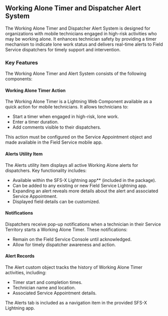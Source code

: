 ## Working Alone Timer and Dispatcher Alert System

The Working Alone Timer and Dispatcher Alert System is designed for organizations with mobile technicians engaged in high-risk activities who may be working alone. It enhances technician safety by providing a timer mechanism to indicate lone work status and delivers real-time alerts to Field Service dispatchers for timely support and intervention.

### Key Features

The Working Alone Timer and Alert System consists of the following components:

#### Working Alone Timer Action

The Working Alone Timer is a Lightning Web Component available as a quick action for mobile technicians. It allows technicians to:

- Start a timer when engaged in high-risk, lone work.
- Enter a timer duration.
- Add comments visible to their dispatchers.

This action must be configured on the Service Appointment object and made available in the Field Service mobile app.

#### Alerts Utility Item

The Alerts utility item displays all active Working Alone alerts for dispatchers. Key functionality includes:

- Available within the SFS-X Lightning app** (included in the package).
- Can be added to any existing or new Field Service Lightning app.
- Expanding an alert reveals more details about the alert and associated Service Appointment.
- Displayed field details can be customized.

#### Notifications

Dispatchers receive pop-up notifications when a technician in their Service Territory starts a Working Alone Timer. These notifications:

- Remain on the Field Service Console until acknowledged.
- Allow for timely dispatcher awareness and action.

#### Alert Records

The Alert custom object tracks the history of Working Alone Timer activities, including:

- Timer start and completion times.
- Technician name and location.
- Associated Service Appointment details.

The Alerts tab is included as a navigation item in the provided SFS-X Lightning app.
